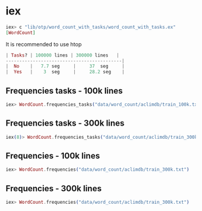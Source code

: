 #

# iex

```elixir
iex> c "lib/otp/word_count_with_tasks/word_count_with_tasks.ex"
[WordCount]
```

It is recommended to use htop
```elixir
| Tasks? | 100000 lines | 300000 lines   |
-------------------------------------------|
|  No    |   7.7 seg     |     37  seg     |
|  Yes   |    3  seg     |     28.2 seg    |
```

## Frequencies tasks - 100k lines

```elixir
iex> WordCount.frequencies_tasks("data/word_count/aclimdb/train_100k.txt")


```
## Frequencies tasks - 300k lines

```elixir
iex(8)> WordCount.frequencies_tasks("data/word_count/aclimdb/train_300k.txt")

```
## Frequencies - 100k lines

```elixir
iex> WordCount.frequencies("data/word_count/aclimdb/train_300k.txt")

```
## Frequencies - 300k lines

```elixir
iex> WordCount.frequencies("data/word_count/aclimdb/train_300k.txt")

```
